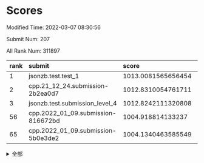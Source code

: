 # Scores

Modified Time: 2022-03-07 08:30:56

Submit Num: 207

All Rank Num: 311897

| rank |               submit               |       score        |       sigma        | pk_num |
| :--- | :--------------------------------- | :----------------- | :----------------- | :----- |
| 1    | jsonzb.test.test_1                 | 1013.0081565656454 | 0.8087461515478849 | 6027   |
| 2    | cpp.21_12_24.submission-2b2ea0d7   | 1012.8310054761711 | 0.7942510539220312 | 6024   |
| 3    | jsonzb.test.submission_level_4     | 1012.8242111320808 | 0.8171854195169687 | 6022   |
| 56   | cpp.2022_01_09.submission-816672bd | 1004.918814133237  | 0.7164914865636071 | 6027   |
| 65   | cpp.2022_01_09.submission-5b0e3de2 | 1004.1340463585549 | 0.7124121100677296 | 6028   |


<details>
<summary>全部</summary>

| rank |                 submit                 |       score        |       sigma        | pk_num |
| :--- | :------------------------------------- | :----------------- | :----------------- | :----- |
| 1    | jsonzb.test.test_1                     | 1013.0081565656454 | 0.8087461515478849 | 6027   |
| 2    | cpp.21_12_24.submission-2b2ea0d7       | 1012.8310054761711 | 0.7942510539220312 | 6024   |
| 3    | jsonzb.test.submission_level_4         | 1012.8242111320808 | 0.8171854195169687 | 6022   |
| 4    | gobigger.level_3.submission_level_3_46 | 1011.6011769840819 | 0.7765240070659013 | 6024   |
| 5    | gobigger.level_3.submission_level_3_49 | 1010.8472285677421 | 0.7501956197381129 | 6023   |
| 6    | gobigger.level_3.submission_level_3_36 | 1010.7200016607169 | 0.79046262516199   | 6030   |
| 7    | gobigger.level_3.submission_level_3_19 | 1010.6867115551313 | 0.7434130296911247 | 6030   |
| 8    | gobigger.level_3.submission_level_3_17 | 1010.5581121334615 | 0.7545341370357941 | 6030   |
| 9    | gobigger.level_3.submission_level_3_21 | 1010.4856196991394 | 0.7897960618799468 | 6019   |
| 10   | gobigger.level_3.submission_level_3_42 | 1010.2310465083244 | 0.7649783515912861 | 6029   |
| 11   | gobigger.level_3.submission_level_3_31 | 1010.2287897068069 | 0.7608194640137012 | 6022   |
| 12   | gobigger.level_3.submission_level_3_14 | 1010.1990453089617 | 0.7619448893249436 | 6028   |
| 13   | gobigger.level_3.submission_level_3_44 | 1010.15294114314   | 0.7660309683224453 | 6030   |
| 14   | gobigger.level_3.submission_level_3_45 | 1010.1068708539789 | 0.7765981461914028 | 6026   |
| 15   | gobigger.level_3.submission_level_3_25 | 1010.0886730694242 | 0.7645181554600545 | 6030   |
| 16   | gobigger.level_3.submission_level_3_29 | 1010.055541355315  | 0.7457795409099011 | 6035   |
| 17   | gobigger.level_3.submission_level_3_1  | 1010.031002595986  | 0.7590804176712276 | 6032   |
| 18   | gobigger.level_3.submission_level_3_10 | 1010.0188788464405 | 0.7284380901893716 | 6027   |
| 19   | gobigger.level_3.submission_level_3_2  | 1009.9870241220818 | 0.7407847134513702 | 6029   |
| 20   | gobigger.level_3.submission_level_3_6  | 1009.9536779818606 | 0.7485876288750303 | 6022   |
| 21   | gobigger.level_3.submission_level_3_11 | 1009.9293117049656 | 0.7815393990929632 | 6028   |
| 22   | gobigger.level_3.submission_level_3_38 | 1009.9227324494054 | 0.7481781615789399 | 6026   |
| 23   | gobigger.level_3.submission_level_3_9  | 1009.8486937744066 | 0.7742491007963238 | 6027   |
| 24   | gobigger.level_3.submission_level_3_34 | 1009.8015590838442 | 0.7538914052886962 | 6030   |
| 25   | gobigger.level_3.submission_level_3_35 | 1009.7890917701873 | 0.7613067708210113 | 6024   |
| 26   | gobigger.level_3.submission_level_3_23 | 1009.7852065466078 | 0.7521463366622403 | 6030   |
| 27   | gobigger.level_3.submission_level_3_41 | 1009.7172699160761 | 0.7438565374683358 | 6029   |
| 28   | gobigger.level_3.submission_level_3_22 | 1009.7020893743444 | 0.7683831203023445 | 6022   |
| 29   | gobigger.level_3.submission_level_3_13 | 1009.671817825849  | 0.737485663354126  | 6024   |
| 30   | gobigger.level_3.submission_level_3_4  | 1009.5913722449612 | 0.7617231081558126 | 6025   |
| 31   | gobigger.level_3.submission_level_3_27 | 1009.5837916485847 | 0.745776894556767  | 6033   |
| 32   | gobigger.level_3.submission_level_3_39 | 1009.5726177468343 | 0.7597904585543848 | 6030   |
| 33   | gobigger.level_3.submission_level_3_20 | 1009.5398579157007 | 0.7632446179780961 | 6030   |
| 34   | gobigger.level_3.submission_level_3_48 | 1009.5033977858088 | 0.7670132827961952 | 6028   |
| 35   | gobigger.level_3.submission_level_3_18 | 1009.3901334442115 | 0.7436305153200937 | 6026   |
| 36   | gobigger.level_3.submission_level_3_0  | 1009.3231580709829 | 0.7480114325230566 | 6021   |
| 37   | gobigger.level_3.submission_level_3_26 | 1009.2885678655405 | 0.744621293704772  | 6025   |
| 38   | gobigger.level_3.submission_level_3_3  | 1009.2785440120273 | 0.7425106010916812 | 6025   |
| 39   | gobigger.level_3.submission_level_3_37 | 1009.0881303604591 | 0.748689528321022  | 6031   |
| 40   | gobigger.level_3.submission_level_3_16 | 1009.0779708766959 | 0.7558799660214605 | 6024   |
| 41   | gobigger.level_3.submission_level_3_7  | 1008.9655489537354 | 0.7586970796669964 | 6030   |
| 42   | gobigger.level_3.submission_level_3_47 | 1008.9463338080291 | 0.7405866201931852 | 6029   |
| 43   | gobigger.level_3.submission_level_3_33 | 1008.9301144205355 | 0.7430442893899176 | 6024   |
| 44   | gobigger.level_3.submission_level_3_43 | 1008.7962917310662 | 0.7351235641849001 | 6025   |
| 45   | gobigger.level_3.submission_level_3_40 | 1008.7165238425108 | 0.7325158696826762 | 6028   |
| 46   | gobigger.level_3.submission_level_3_8  | 1008.6607960266566 | 0.7408702908682838 | 6024   |
| 47   | gobigger.level_3.submission_level_3_15 | 1008.6131878301517 | 0.7487480247308175 | 6029   |
| 48   | gobigger.level_3.submission_level_3_5  | 1008.583511242021  | 0.7535958853741583 | 6027   |
| 49   | gobigger.level_3.submission_level_3_28 | 1008.5776048447573 | 0.7600328518144095 | 6022   |
| 50   | gobigger.level_3.submission_level_3_30 | 1008.2981417836168 | 0.7576926083072395 | 6029   |
| 51   | gobigger.level_3.submission_level_3_32 | 1008.227312000852  | 0.720023480941808  | 6026   |
| 52   | gobigger.level_3.submission_level_3_12 | 1007.9741425253043 | 0.7352787210520484 | 6028   |
| 53   | gobigger.level_3.submission_level_3_24 | 1007.6513213997616 | 0.7357060726509868 | 6028   |
| 54   | gobigger.level_1.submission_level_1_22 | 1005.0113376290207 | 0.7242438108443525 | 6026   |
| 55   | gobigger.level_1.submission_level_1_36 | 1004.9488970418377 | 0.7303670178896653 | 6030   |
| 56   | cpp.2022_01_09.submission-816672bd     | 1004.918814133237  | 0.7164914865636071 | 6027   |
| 57   | gobigger.level_1.submission_level_1_12 | 1004.8545222799845 | 0.7174157238879787 | 6027   |
| 58   | gobigger.level_1.submission_level_1_34 | 1004.7773830670735 | 0.7025801791635519 | 6030   |
| 59   | gobigger.level_1.submission_level_1_39 | 1004.6779614281511 | 0.71945115445984   | 6023   |
| 60   | gobigger.level_1.submission_level_1_10 | 1004.67325115493   | 0.7140962207503626 | 6027   |
| 61   | gobigger.level_1.submission_level_1_49 | 1004.3157579308677 | 0.7155006187687655 | 6031   |
| 62   | gobigger.level_1.submission_level_1_14 | 1004.260517644309  | 0.7176164265112781 | 6032   |
| 63   | gobigger.level_1.submission_level_1_18 | 1004.2171747388666 | 0.7131268946308462 | 6029   |
| 64   | gobigger.level_1.submission_level_1_30 | 1004.1464641131488 | 0.7010230705992389 | 6027   |
| 65   | cpp.2022_01_09.submission-5b0e3de2     | 1004.1340463585549 | 0.7124121100677296 | 6028   |
| 66   | gobigger.level_1.submission_level_1_3  | 1004.0707666849785 | 0.7322377993235316 | 6027   |
| 67   | gobigger.level_1.submission_level_1_13 | 1004.0085509882302 | 0.7149392377407582 | 6024   |
| 68   | gobigger.level_1.submission_level_1_32 | 1003.9362256574424 | 0.6985137745758646 | 6024   |
| 69   | gobigger.level_1.submission_level_1_42 | 1003.865276910287  | 0.7059505032647384 | 6032   |
| 70   | gobigger.level_1.submission_level_1_31 | 1003.8632345044738 | 0.7109440902197937 | 6027   |
| 71   | gobigger.level_1.submission_level_1_4  | 1003.7899902348092 | 0.7232831155599292 | 6025   |
| 72   | gobigger.level_1.submission_level_1_23 | 1003.7662065932357 | 0.7201839917031706 | 6028   |
| 73   | gobigger.level_1.submission_level_1_2  | 1003.7406459445824 | 0.7180466225950656 | 6029   |
| 74   | gobigger.level_1.submission_level_1_43 | 1003.7379067720419 | 0.7108690335538941 | 6023   |
| 75   | gobigger.level_1.submission_level_1_41 | 1003.5622677167628 | 0.7206253353908035 | 6030   |
| 76   | gobigger.level_1.submission_level_1_38 | 1003.5001020780185 | 0.7217179662751224 | 6030   |
| 77   | gobigger.level_1.submission_level_1_21 | 1003.4780599483802 | 0.7234218644735654 | 6027   |
| 78   | gobigger.level_1.submission_level_1_24 | 1003.4638894074262 | 0.72812474717594   | 6023   |
| 79   | gobigger.level_1.submission_level_1_0  | 1003.4528013138276 | 0.7081794257721767 | 6029   |
| 80   | gobigger.level_1.submission_level_1_40 | 1003.4471572208868 | 0.7117806945230497 | 6030   |
| 81   | gobigger.level_1.submission_level_1_47 | 1003.4324338774918 | 0.7073452676307537 | 6026   |
| 82   | gobigger.level_1.submission_level_1_37 | 1003.3677032516309 | 0.7046312664898498 | 6028   |
| 83   | gobigger.level_1.submission_level_1_19 | 1003.3436615663626 | 0.7135133098884519 | 6034   |
| 84   | gobigger.level_1.submission_level_1_5  | 1003.337327102872  | 0.7161751029254008 | 6028   |
| 85   | gobigger.level_1.submission_level_1_48 | 1003.3072343231987 | 0.7166250848064323 | 6027   |
| 86   | gobigger.level_1.submission_level_1_9  | 1003.2948823251746 | 0.7059647778198564 | 6025   |
| 87   | gobigger.level_1.submission_level_1_28 | 1003.2753735161859 | 0.7158465978211992 | 6029   |
| 88   | gobigger.level_1.submission_level_1_29 | 1003.1532189271736 | 0.7075667920061847 | 6024   |
| 89   | gobigger.level_1.submission_level_1_27 | 1003.1103379869242 | 0.710961656202489  | 6025   |
| 90   | gobigger.level_1.submission_level_1_44 | 1003.1048379689413 | 0.7137349400239528 | 6027   |
| 91   | gobigger.level_1.submission_level_1_1  | 1003.0742351628635 | 0.7168755501549727 | 6032   |
| 92   | gobigger.level_1.submission_level_1_17 | 1003.0569470012573 | 0.706668541086256  | 6026   |
| 93   | gobigger.level_1.submission_level_1_7  | 1003.0241457879089 | 0.7104710893207943 | 6028   |
| 94   | gobigger.level_1.submission_level_1_20 | 1002.9868330329036 | 0.7211655314892449 | 6024   |
| 95   | gobigger.level_1.submission_level_1_8  | 1002.878864686318  | 0.7221936042812618 | 6029   |
| 96   | gobigger.level_1.submission_level_1_46 | 1002.8569797817137 | 0.7155468705638498 | 6026   |
| 97   | gobigger.level_1.submission_level_1_45 | 1002.7716002579414 | 0.7114940344398883 | 6024   |
| 98   | gobigger.level_1.submission_level_1_6  | 1002.751778856145  | 0.7135911497468095 | 6025   |
| 99   | gobigger.level_1.submission_level_1_35 | 1002.5943252661273 | 0.7150499181156548 | 6028   |
| 100  | gobigger.level_1.submission_level_1_16 | 1002.5650920508997 | 0.7109277186837378 | 6026   |
| 101  | gobigger.level_1.submission_level_1_26 | 1002.421386251002  | 0.7160800657125342 | 6028   |
| 102  | gobigger.level_1.submission_level_1_15 | 1002.3953920844597 | 0.7069198139943316 | 6033   |
| 103  | gobigger.level_1.submission_level_1_33 | 1001.8888590472657 | 0.7194754545569654 | 6031   |
| 104  | gobigger.level_1.submission_level_1_11 | 1001.5583584756274 | 0.7126944977885604 | 6025   |
| 105  | gobigger.level_1.submission_level_1_25 | 1001.5056665071685 | 0.698323212985772  | 6028   |
| 106  | gobigger.random.submission_random_39   | 997.37420306755    | 0.7104834384364201 | 6025   |
| 107  | gobigger.random.submission_random_38   | 997.3023132914528  | 0.7140079914073818 | 6028   |
| 108  | gobigger.random.submission_random_49   | 996.970819141279   | 0.7068794438462209 | 6023   |
| 109  | gobigger.random.submission_random_43   | 996.8898230616717  | 0.714246342720457  | 6031   |
| 110  | gobigger.random.submission_random_1    | 996.8039148030982  | 0.7033092142654758 | 6027   |
| 111  | gobigger.random.submission_random_25   | 996.7735928277442  | 0.7138555568683095 | 6028   |
| 112  | gobigger.random.submission_random_28   | 996.6026989398771  | 0.7167583760407711 | 6025   |
| 113  | gobigger.random.submission_random_22   | 996.5809257959247  | 0.7103212161996285 | 6023   |
| 114  | gobigger.random.submission_random_6    | 996.4911734437824  | 0.6987912467128777 | 6020   |
| 115  | gobigger.random.submission_random_32   | 996.4827505887623  | 0.7088999907680222 | 6032   |
| 116  | gobigger.random.submission_random_18   | 996.317946414979   | 0.7060176112339674 | 6028   |
| 117  | gobigger.random.submission_random_42   | 996.2534244900551  | 0.6992587550807738 | 6031   |
| 118  | gobigger.random.submission_random_3    | 996.2116897226291  | 0.7187378231100695 | 6028   |
| 119  | gobigger.random.submission_random_15   | 996.1209472703498  | 0.704827422147629  | 6028   |
| 120  | gobigger.random.submission_random_17   | 996.1093390144677  | 0.7109916236232368 | 6025   |
| 121  | gobigger.random.submission_random_31   | 996.1088413352197  | 0.7202161075754757 | 6025   |
| 122  | gobigger.random.submission_random_11   | 996.0608719261603  | 0.7223536258600601 | 6024   |
| 123  | gobigger.random.submission_random_27   | 995.973039413649   | 0.7165997628819714 | 6031   |
| 124  | gobigger.random.submission_random_24   | 995.9720185841874  | 0.7047863937980089 | 6024   |
| 125  | gobigger.random.submission_random_35   | 995.9517433828793  | 0.710324586543619  | 6027   |
| 126  | gobigger.random.submission_random_34   | 995.9332070048415  | 0.7152028649244091 | 6028   |
| 127  | gobigger.random.submission_random_9    | 995.9038898026321  | 0.7110348982533874 | 6028   |
| 128  | gobigger.random.submission_random_44   | 995.898735684565   | 0.7187738078266982 | 6024   |
| 129  | gobigger.random.submission_random_21   | 995.8128569624714  | 0.7121337522048966 | 6025   |
| 130  | gobigger.random.submission_random_2    | 995.7955896318497  | 0.703330439781055  | 6031   |
| 131  | gobigger.random.submission_random_13   | 995.7642058321622  | 0.7012960610748444 | 6024   |
| 132  | gobigger.random.submission_random_26   | 995.7325869988233  | 0.7039087149169964 | 6031   |
| 133  | gobigger.random.submission_random_7    | 995.7287009432488  | 0.7097183583687287 | 6028   |
| 134  | gobigger.random.submission_random_23   | 995.6624120844133  | 0.7165460515109957 | 6025   |
| 135  | gobigger.random.submission_random_20   | 995.6286663533198  | 0.7119453940956825 | 6028   |
| 136  | gobigger.random.submission_random_16   | 995.5936019387884  | 0.7037312949961971 | 6026   |
| 137  | gobigger.random.submission_random_14   | 995.5656721707336  | 0.7230173227423272 | 6025   |
| 138  | gobigger.random.submission_random_29   | 995.5376365801957  | 0.7223513661208631 | 6023   |
| 139  | gobigger.random.submission_random_5    | 995.5288829726253  | 0.7124895687090231 | 6026   |
| 140  | gobigger.random.submission_random_37   | 995.5187901047249  | 0.6947855895605485 | 6026   |
| 141  | gobigger.random.submission_random_33   | 995.4811990698238  | 0.717529512356761  | 6024   |
| 142  | gobigger.random.submission_random_41   | 995.47055589916    | 0.7242084265375375 | 6028   |
| 143  | gobigger.random.submission_random_30   | 995.4484555749957  | 0.7235380587414696 | 6025   |
| 144  | gobigger.level_2.submission_level_2_25 | 995.4344162063321  | 0.7190717764475866 | 6028   |
| 145  | gobigger.random.submission_random_12   | 995.3879196129577  | 0.714699416567458  | 6027   |
| 146  | gobigger.random.submission_random_45   | 995.3666375957216  | 0.7118073554719838 | 6028   |
| 147  | gobigger.random.submission_random_8    | 995.3176513317561  | 0.716608568407762  | 6029   |
| 148  | gobigger.random.submission_random_19   | 995.2459600982033  | 0.7223715175869087 | 6029   |
| 149  | gobigger.random.submission_random_48   | 995.1925374241878  | 0.7058841853609257 | 6023   |
| 150  | gobigger.random.submission_random_0    | 995.1734268916582  | 0.7092368328590439 | 6028   |
| 151  | gobigger.random.submission_random_46   | 995.0980810581659  | 0.7089990530697823 | 6023   |
| 152  | gobigger.random.submission_random_36   | 995.0859757864152  | 0.7238268615635366 | 6026   |
| 153  | gobigger.random.submission_random_47   | 994.9387294680914  | 0.7163847307224257 | 6029   |
| 154  | gobigger.random.submission_random_10   | 994.9000223541086  | 0.7155307687024676 | 6025   |
| 155  | gobigger.random.submission_random_4    | 994.7574291658241  | 0.6981860125282138 | 6023   |
| 156  | gobigger.random.submission_random_40   | 994.6396195154242  | 0.7118907554259241 | 6027   |
| 157  | gobigger.level_2.submission_level_2_15 | 994.6354545300229  | 0.73783677463875   | 6029   |
| 158  | gobigger.level_2.submission_level_2_5  | 994.4878329463228  | 0.7322939590139864 | 6028   |
| 159  | gobigger.level_2.submission_level_2_34 | 994.340327052449   | 0.7176867878329659 | 6026   |
| 160  | gobigger.level_2.submission_level_2_41 | 994.1488503903826  | 0.7292109627932735 | 6028   |
| 161  | gobigger.level_2.submission_level_2_10 | 994.007148483844   | 0.7323974686014112 | 6029   |
| 162  | gobigger.level_2.submission_level_2_22 | 993.3123192422221  | 0.732254210335856  | 6028   |
| 163  | gobigger.level_2.submission_level_2_30 | 993.2703356498853  | 0.7332203969112673 | 6028   |
| 164  | gobigger.level_2.submission_level_2_19 | 993.1949160561245  | 0.7253156880087387 | 6026   |
| 165  | gobigger.level_2.submission_level_2_24 | 993.1819553773744  | 0.7530210150504297 | 6033   |
| 166  | gobigger.level_2.submission_level_2_26 | 993.10670978956    | 0.733308422406142  | 6025   |
| 167  | gobigger.level_2.submission_level_2_4  | 993.0489136712704  | 0.737919585701197  | 6029   |
| 168  | gobigger.level_2.submission_level_2_14 | 992.8281288087342  | 0.7293362184493514 | 6027   |
| 169  | gobigger.level_2.submission_level_2_32 | 992.771456002317   | 0.7465287009487214 | 6028   |
| 170  | gobigger.level_2.submission_level_2_13 | 992.7385386938935  | 0.737459168944289  | 6028   |
| 171  | gobigger.level_2.submission_level_2_17 | 992.6879583418573  | 0.7597196752652589 | 6027   |
| 172  | gobigger.level_2.submission_level_2_44 | 992.6003162753489  | 0.7354983026696709 | 6025   |
| 173  | gobigger.level_2.submission_level_2_9  | 992.5798393090333  | 0.7252383367783894 | 6025   |
| 174  | gobigger.level_2.submission_level_2_47 | 992.5183523586647  | 0.7524066441847311 | 6027   |
| 175  | gobigger.level_2.submission_level_2_1  | 992.5081970451265  | 0.7448684686454518 | 6027   |
| 176  | gobigger.level_2.submission_level_2_42 | 992.4725346477802  | 0.7484960877894723 | 6027   |
| 177  | gobigger.level_2.submission_level_2_23 | 992.4537765085487  | 0.7399350578614742 | 6028   |
| 178  | gobigger.level_2.submission_level_2_7  | 992.4444799284137  | 0.7326084501695747 | 6030   |
| 179  | gobigger.level_2.submission_level_2_0  | 992.4238596645413  | 0.7431080722492075 | 6028   |
| 180  | gobigger.level_2.submission_level_2_8  | 992.3487950099523  | 0.7590012742675519 | 6021   |
| 181  | gobigger.level_2.submission_level_2_2  | 992.3193062266704  | 0.727310141235816  | 6027   |
| 182  | gobigger.level_2.submission_level_2_16 | 992.2899815689151  | 0.7498261496579808 | 6026   |
| 183  | gobigger.level_2.submission_level_2_6  | 992.28022554673    | 0.7412232542707102 | 6024   |
| 184  | gobigger.level_2.submission_level_2_21 | 992.2632495148096  | 0.7321586672318888 | 6031   |
| 185  | gobigger.level_2.submission_level_2_48 | 992.2376673231031  | 0.7487447722107046 | 6027   |
| 186  | gobigger.level_2.submission_level_2_28 | 992.1436399550494  | 0.7502072863884803 | 6030   |
| 187  | gobigger.level_2.submission_level_2_20 | 992.1208598123903  | 0.7390539481935168 | 6030   |
| 188  | gobigger.level_2.submission_level_2_40 | 992.0928199124836  | 0.7434125915545631 | 6028   |
| 189  | gobigger.level_2.submission_level_2_38 | 991.9990120232566  | 0.7410561967842806 | 6031   |
| 190  | gobigger.level_2.submission_level_2_18 | 991.9300590998566  | 0.7596970946357942 | 6030   |
| 191  | gobigger.level_2.submission_level_2_43 | 991.926055581787   | 0.7521371525559576 | 6028   |
| 192  | gobigger.level_2.submission_level_2_45 | 991.9138852358559  | 0.742720395674061  | 6022   |
| 193  | gobigger.level_2.submission_level_2_33 | 991.8952699142544  | 0.7509511400183942 | 6025   |
| 194  | gobigger.level_2.submission_level_2_39 | 991.8560880864952  | 0.7453066870440537 | 6023   |
| 195  | gobigger.level_2.submission_level_2_11 | 991.8538693274783  | 0.7458366035844539 | 6024   |
| 196  | gobigger.level_2.submission_level_2_37 | 991.7905087242765  | 0.7416269259247424 | 6023   |
| 197  | gobigger.level_2.submission_level_2_46 | 991.7349602729576  | 0.7252867671437649 | 6026   |
| 198  | gobigger.level_2.submission_level_2_49 | 991.6508310208856  | 0.7415757802966639 | 6031   |
| 199  | gobigger.level_2.submission_level_2_12 | 991.6496246262074  | 0.7605300647186813 | 6029   |
| 200  | gobigger.level_2.submission_level_2_3  | 991.3877380662483  | 0.7288783699761725 | 6026   |
| 201  | gobigger.level_2.submission_level_2_35 | 991.2103363521879  | 0.743798373182607  | 6028   |
| 202  | gobigger.level_2.submission_level_2_31 | 991.1407316741656  | 0.7553812192189664 | 6028   |
| 203  | gobigger.level_2.submission_level_2_29 | 990.925396936423   | 0.7625754880803756 | 6027   |
| 204  | gobigger.level_2.submission_level_2_27 | 990.7546736770308  | 0.7385069145021275 | 6027   |
| 205  | gobigger.level_2.submission_level_2_36 | 989.9992405989287  | 0.7771140854105839 | 6025   |
| 206  | gobigger.none.submission_none_1        | 978.6071444083442  | 1.2836603011357202 | 6020   |
| 207  | gobigger.none.submission_none_0        | 977.5521581516638  | 1.4426630825333009 | 6028   |

</details>